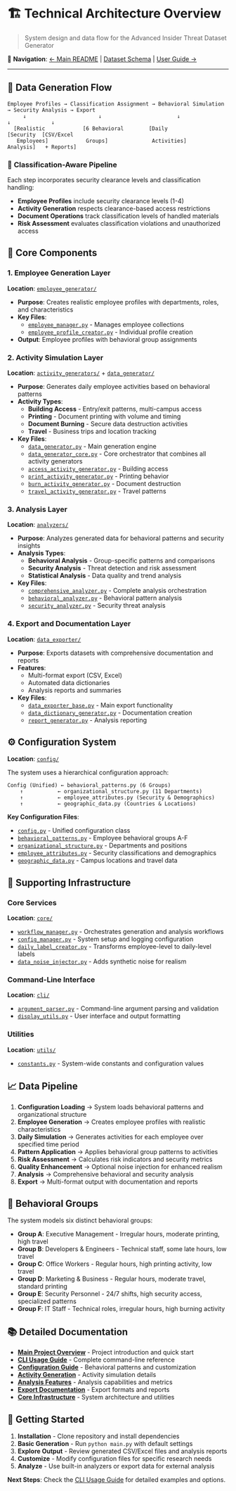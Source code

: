 # 🏗️ Technical Architecture Overview

> System design and data flow for the Advanced Insider Threat Dataset Generator

📖 **Navigation**: [← Main README](../README.md) | [Dataset Schema](DATA_SCHEMA.md) | [User Guide →](USER_GUIDE.md)

---

## 🔄 Data Generation Flow

```
Employee Profiles → Classification Assignment → Behavioral Simulation → Security Analysis → Export
     ↓                       ↓                        ↓                    ↓             ↓
  [Realistic            [6 Behavioral        [Daily           [Security  [CSV/Excel
   Employees]            Groups]              Activities]      Analysis]   + Reports]
```

### 🔐 **Classification-Aware Pipeline**
Each step incorporates security clearance levels and classification handling:
- **Employee Profiles** include security clearance levels (1-4)
- **Activity Generation** respects clearance-based access restrictions
- **Document Operations** track classification levels of handled materials
- **Risk Assessment** evaluates classification violations and unauthorized access

## 🎯 Core Components

### 1. Employee Generation Layer
**Location**: [`employee_generator/`](../src/employee_generator/)
- **Purpose**: Creates realistic employee profiles with departments, roles, and characteristics
- **Key Files**: 
  - [`employee_manager.py`](../src/employee_generator/employee_manager.py) - Manages employee collections
  - [`employee_profile_creator.py`](../src/employee_generator/employee_profile_creator.py) - Individual profile creation
- **Output**: Employee profiles with behavioral group assignments

### 2. Activity Simulation Layer
**Location**: [`activity_generators/`](../src/activity_generators/) + [`data_generator/`](../src/data_generator/)
- **Purpose**: Generates daily employee activities based on behavioral patterns
- **Activity Types**:
  - **Building Access** - Entry/exit patterns, multi-campus access
  - **Printing** - Document printing with volume and timing
  - **Document Burning** - Secure data destruction activities
  - **Travel** - Business trips and location tracking
- **Key Files**: 
  - [`data_generator.py`](../src/data_generator/data_generator.py) - Main generation engine
  - [`data_generator_core.py`](../src/data_generator/data_generator_core.py) - Core orchestrator that combines all activity generators
  - [`access_activity_generator.py`](../src/activity_generators/access_activity_generator.py) - Building access
  - [`print_activity_generator.py`](../src/activity_generators/print_activity_generator.py) - Printing behavior
  - [`burn_activity_generator.py`](../src/activity_generators/burn_activity_generator.py) - Document destruction
  - [`travel_activity_generator.py`](../src/activity_generators/travel_activity_generator.py) - Travel patterns

### 3. Analysis Layer
**Location**: [`analyzers/`](../src/analyzers/)
- **Purpose**: Analyzes generated data for behavioral patterns and security insights
- **Analysis Types**:
  - **Behavioral Analysis** - Group-specific patterns and comparisons
  - **Security Analysis** - Threat detection and risk assessment
  - **Statistical Analysis** - Data quality and trend analysis
- **Key Files**:
  - [`comprehensive_analyzer.py`](../src/analyzers/comprehensive_analyzer.py) - Complete analysis orchestration
  - [`behavioral_analyzer.py`](../src/analyzers/behavioral_analyzer.py) - Behavioral pattern analysis
  - [`security_analyzer.py`](../src/analyzers/security_analyzer.py) - Security threat analysis

### 4. Export and Documentation Layer
**Location**: [`data_exporter/`](../src/data_exporter/)
- **Purpose**: Exports datasets with comprehensive documentation and reports
- **Features**:
  - Multi-format export (CSV, Excel)
  - Automated data dictionaries
  - Analysis reports and summaries
- **Key Files**:
  - [`data_exporter_base.py`](../src/data_exporter/data_exporter_base.py) - Main export functionality
  - [`data_dictionary_generator.py`](../src/data_exporter/data_dictionary_generator.py) - Documentation creation
  - [`report_generator.py`](../src/data_exporter/report_generator.py) - Analysis reporting

## ⚙️ Configuration System

**Location**: [`config/`](../src/config/)

The system uses a hierarchical configuration approach:

```
Config (Unified) ← behavioral_patterns.py (6 Groups)
    ↑           ← organizational_structure.py (11 Departments)  
    ↑           ← employee_attributes.py (Security & Demographics)
    ↑           ← geographic_data.py (Countries & Locations)
```

**Key Configuration Files**:
- [`config.py`](../src/config/config.py) - Unified configuration class
- [`behavioral_patterns.py`](../src/config/behavioral_patterns.py) - Employee behavioral groups A-F
- [`organizational_structure.py`](../src/config/organizational_structure.py) - Departments and positions
- [`employee_attributes.py`](../src/config/employee_attributes.py) - Security classifications and demographics
- [`geographic_data.py`](../src/config/geographic_data.py) - Campus locations and travel data

## 🔧 Supporting Infrastructure

### Core Services
**Location**: [`core/`](../src/core/)
- [`workflow_manager.py`](../src/core/workflow_manager.py) - Orchestrates generation and analysis workflows
- [`config_manager.py`](../src/core/config_manager.py) - System setup and logging configuration
- [`daily_label_creator.py`](../src/core/daily_label_creator.py) - Transforms employee-level to daily-level labels
- [`data_noise_injector.py`](../src/core/data_noise_injector.py) - Adds synthetic noise for realism

### Command-Line Interface
**Location**: [`cli/`](../src/cli/)
- [`argument_parser.py`](../src/cli/argument_parser.py) - Command-line argument parsing and validation
- [`display_utils.py`](../src/cli/display_utils.py) - User interface and output formatting

### Utilities
**Location**: [`utils/`](../src/utils/)
- [`constants.py`](../src/utils/constants.py) - System-wide constants and configuration values

## 📈 Data Pipeline

1. **Configuration Loading** → System loads behavioral patterns and organizational structure
2. **Employee Generation** → Creates employee profiles with realistic characteristics
3. **Daily Simulation** → Generates activities for each employee over specified time period
4. **Pattern Application** → Applies behavioral group patterns to activities
5. **Risk Assessment** → Calculates risk indicators and security metrics
6. **Quality Enhancement** → Optional noise injection for enhanced realism
7. **Analysis** → Comprehensive behavioral and security analysis
8. **Export** → Multi-format output with documentation and reports

## 🎯 Behavioral Groups

The system models six distinct behavioral groups:

- **Group A**: Executive Management - Irregular hours, moderate printing, high travel
- **Group B**: Developers & Engineers - Technical staff, some late hours, low travel
- **Group C**: Office Workers - Regular hours, high printing activity, low travel
- **Group D**: Marketing & Business - Regular hours, moderate travel, standard printing
- **Group E**: Security Personnel - 24/7 shifts, high security access, specialized patterns
- **Group F**: IT Staff - Technical roles, irregular hours, high burning activity

## 📚 Detailed Documentation

- **[Main Project Overview](../README.md)** - Project introduction and quick start
- **[CLI Usage Guide](../src/cli/README.md)** - Complete command-line reference
- **[Configuration Guide](../src/config/README.md)** - Behavioral patterns and customization
- **[Activity Generation](../src/activity_generators/README.md)** - Activity simulation details
- **[Analysis Features](../src/analyzers/README.md)** - Analysis capabilities and metrics
- **[Export Documentation](../src/data_exporter/README.md)** - Export formats and reports
- **[Core Infrastructure](../src/core/README.md)** - System architecture and utilities

## 🤝 Getting Started

1. **Installation** - Clone repository and install dependencies
2. **Basic Generation** - Run `python main.py` with default settings
3. **Explore Output** - Review generated CSV/Excel files and analysis reports
4. **Customize** - Modify configuration files for specific research needs
5. **Analyze** - Use built-in analyzers or export data for external analysis

**Next Steps**: Check the [CLI Usage Guide](../src/cli/README.md) for detailed examples and options.
